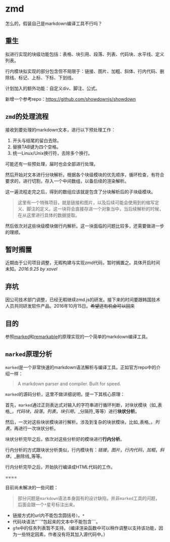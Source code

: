 # zmd

怎么的，假装自己是markdown编译工具不行吗？

## 重生

拟进行实现的块级功能包括：表格、块引用、段落、列表、代码块、水平线、定义列表。

行内模块拟实现的部分包含但不局限于：链接、图片、加粗、斜体、行内代码、删除线、标记、上标、下标、下划线。

计划加入的额外功能：自定义div、脚注、公式。

新增一个参考repo：<https://github.com/showdownjs/showdown>

## `zmd`的处理流程

接收到要处理的markdown文本，进行以下预处理工作：

1. 开头与结尾的留白去除。
2. 替换TAB键为四个空格。
3. 统一Linux/Unix换行符，去除多个换行。

可能还有一些预处理，届时也会全部进行处理。

然后开始对文本进行分块解析。根据各个块级模块的优先顺序，循环检查，有符合要求的，进行切割，存入一个中间数组，以备后续的渲染解析。

这一遍流程走完之后，得到的数组应该就是包含了分块解析后的子块级模块。

> 这里有一个特殊项目，就是链接和图片，以及后续可能会使用到的缩写定义、脚注的定义。这一块将会直接存进一个对象当中，当后续解析的时候，在从这里进行具体的数据提取。

然后依次对这些块级模块做行内解析。这一块面临的问题比较多，还需要做进一步的理顺。

## 暂时搁置

近期由于公司项目调整，无暇构建与实现zmd代码，暂时搁置之。具体开启时间未知。*2016.9.25 by xovel*

## 弃坑

因公司技术部门调整，已经无暇继续zmd.js的研发。接下来的时间要跟韩国技术人员共同研发软件产品。2016年10月15日。~~希望还有机会可以回来~~

## 目的

参照[marked](https://github.com/chjj/marked)和[remarkable](https://github.com/jonschlinkert/remarkable)的原理实现的一个简单的markdown编译工具。

## `marked`原理分析

`marked`是一个非常快速的markdown语法解析与编译工具。正如官方repo中的介绍一样：

> A markdown parser and compiler. Built for speed.

`marked`的源码分析，这里不做详细说明，提一下其核心原理：

首先，`marked`通过正则表达式对输入的字符串进行循环判断，对块状模块（如_表格_，_代码块_，_段落_，_列表_，_块引用_，_分隔符_等等）进行**块状分析**。

然后，一次对这些块状模块进行解析。涉及到复杂的块状模块，比如_表格_，_列表_，再进行一次块状分析。

块状分析完毕之后，依次对这些分析好的模块进行**行内分析**。

行内分析的方式跟块状分析类似，行内模块有：_链接_，_图片_，_行内代码_，_加粗_，_斜体_，_删除线_等等。

行内分析完毕之后，开始执行编译成HTML代码的工作。

====

目前尚未解决的一些问题：

> 部分问题是`markdown`语法本身固有的设计缺陷，并非`marked`工具的问题，后面会跟一个`*`星号标注出来。

- 链接方式的url内不能包含圆括号`)`。`*`
- 代码块语法“\`\`\`”包起来的文本中不能包含\`\`\`。
- `gfm`中的任务列表暂不支持。（编译渲染函数中可以稍作调整以支持该功能，因为一些特定因素，作者没有将其加入源代码中。）



